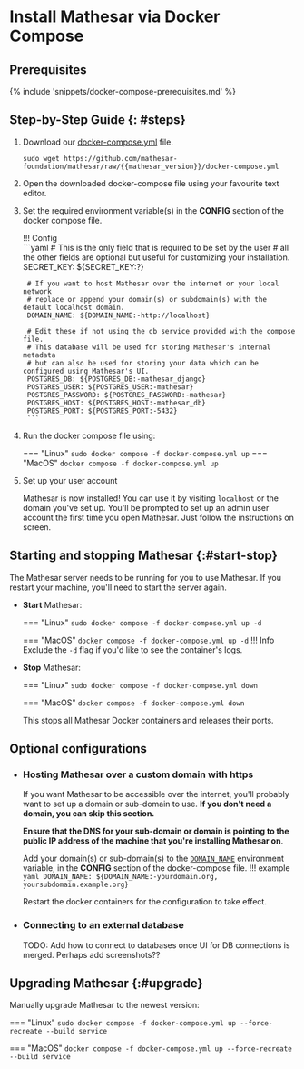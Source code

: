 # Install Mathesar via Docker Compose

## Prerequisites

{% include 'snippets/docker-compose-prerequisites.md' %}


## Step-by-Step Guide {: #steps}

1. Download our [docker-compose.yml](https://github.com/mathesar-foundation/mathesar/raw/{{mathesar_version}}/docker-compose.yml) file.

    ```
    sudo wget https://github.com/mathesar-foundation/mathesar/raw/{{mathesar_version}}/docker-compose.yml
    ```

1. Open the downloaded docker-compose file using your favourite text editor.

1. Set the required environment variable(s) in the **CONFIG** section of the docker compose file.
    
    !!! Config       
        ```yaml
        # This is the only field that is required to be set by the user 
        # all the other fields are optional but useful for customizing your installation.
        SECRET_KEY: ${SECRET_KEY:?}

        # If you want to host Mathesar over the internet or your local network
        # replace or append your domain(s) or subdomain(s) with the default localhost domain.
        DOMAIN_NAME: ${DOMAIN_NAME:-http://localhost}

        # Edit these if not using the db service provided with the compose file.
        # This database will be used for storing Mathesar's internal metadata 
        # but can also be used for storing your data which can be configured using Mathesar's UI.
        POSTGRES_DB: ${POSTGRES_DB:-mathesar_django}
        POSTGRES_USER: ${POSTGRES_USER:-mathesar}
        POSTGRES_PASSWORD: ${POSTGRES_PASSWORD:-mathesar}
        POSTGRES_HOST: ${POSTGRES_HOST:-mathesar_db}
        POSTGRES_PORT: ${POSTGRES_PORT:-5432}
        ```

1. Run the docker compose file using:

    === "Linux"
        ```
        sudo docker compose -f docker-compose.yml up
        ```
    === "MacOS"
        ```
        docker compose -f docker-compose.yml up
        ```

1. Set up your user account

    Mathesar is now installed! You can use it by visiting `localhost` or the domain you've set up.
    You'll be prompted to set up an admin user account the first time you open Mathesar. Just follow the instructions on screen.


## Starting and stopping Mathesar {:#start-stop}

The Mathesar server needs to be running for you to use Mathesar. If you restart your machine, you'll need to start the server again.

- **Start** Mathesar:

    === "Linux"
        ```
        sudo docker compose -f docker-compose.yml up -d
        ```

    === "MacOS"
        ```
        docker compose -f docker-compose.yml up -d
        ```
    !!! Info
        Exclude the `-d` flag if you'd like to see the container's logs.

- **Stop** Mathesar:

    === "Linux"
        ```
        sudo docker compose -f docker-compose.yml down
        ```

    === "MacOS"
        ```
        docker compose -f docker-compose.yml down
        ```

    This stops all Mathesar Docker containers and releases their ports.


## Optional configurations

- ### **Hosting Mathesar over a custom domain with https**

    If you want Mathesar to be accessible over the internet, you'll probably want to set up a domain or sub-domain to use. **If you don't need a domain, you can skip this section.**

    **Ensure that the DNS for your sub-domain or domain is pointing to the public IP address of the machine that you're installing Mathesar on**.

    Add your domain(s) or sub-domain(s) to the [`DOMAIN_NAME`](../../configuration/env-variables/#domain_name) environment variable, in the **CONFIG** section of the docker-compose file.
    !!! example
        ```yaml
        DOMAIN_NAME: ${DOMAIN_NAME:-yourdomain.org, yoursubdomain.example.org}
        ```
    
    Restart the docker containers for the configuration to take effect.

- ### **Connecting to an external database**
   <!-- TODO -->
    TODO: Add how to connect to databases once UI for DB connections is merged.
    Perhaps add screenshots??


## Upgrading Mathesar {:#upgrade}

Manually upgrade Mathesar to the newest version:

=== "Linux"
    ```
    sudo docker compose -f docker-compose.yml up --force-recreate --build service
    ```

=== "MacOS"
    ```
    docker compose -f docker-compose.yml up --force-recreate --build service
    ```
